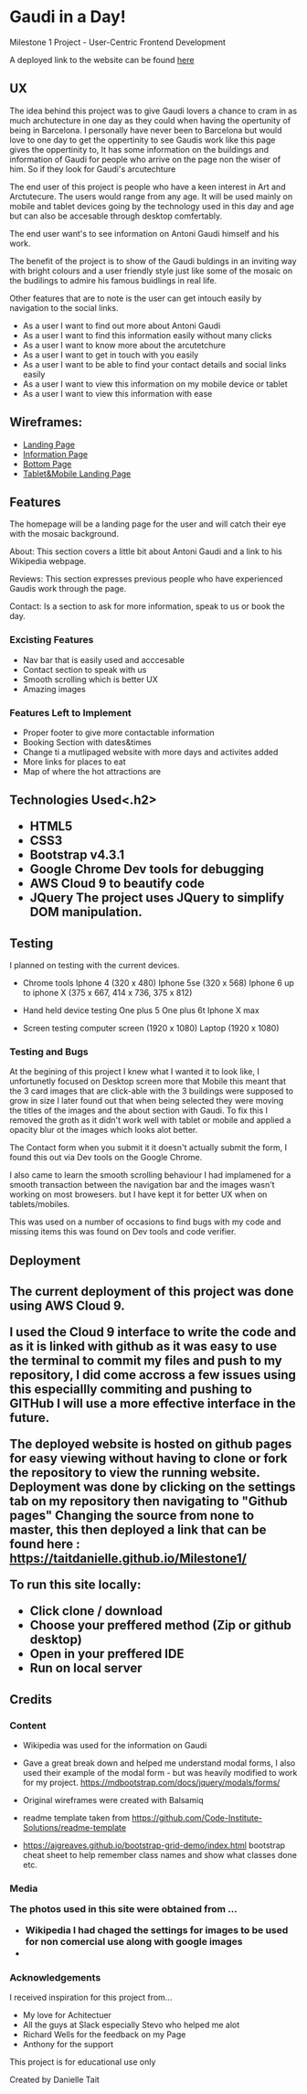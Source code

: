 <h1> Gaudi in a Day! </h1>
<p>Milestone 1 Project - User-Centric Frontend Development 

A deployed link to the website can be found [here](https://taitdanielle.github.io/Milestone1/)
<h2>UX</h2>
<p>The idea behind this project was to give Gaudi lovers a chance to cram in as much archutecture in one day as they could when having the opertunity of being in Barcelona.
I personally have never been to Barcelona but would love to one day to get the oppertinity to see Gaudis work like this page gives the oppertinity to, It has 
some information on the buildings and information of Gaudi for people who arrive on the page non the wiser of him. So if they look for Gaudi's arcutechture</p>

The end user of this project is people who have a keen interest in Art and Arctutecure. The users would range from any age. It will be used mainly on mobile and tablet devices going by the technology used in this day and age but can also be accesable through desktop comfertably.

The end user want's to see information on Antoni Gaudi himself and his work.

The benefit of the project is to show of the Gaudi buldings in an inviting way with bright colours and a user friendly style just like some of the mosaic on the budilings to admire his famous buidlings in real life.

Other features that are to note is the user can get intouch  easily by navigation to the social links.


* As a user I want to find out more about Antoni Gaudi
* As a user I want to find this information easily without many clicks
* As a user I want to know more about the arcutetchure
* As a user I want to get in touch with you easily
* As a user I want to be able to find your contact details and social links easily
* As a user I want to view this information on my mobile device or tablet
* As a user I want to view this information with ease

<h2> Wireframes:</h2>

* [Landing Page](https://github.com/Taitdanielle/Milestone1/blob/master/assets/images/wireframes/toppage.png)
* [Information Page](https://github.com/Taitdanielle/Milestone1/blob/master/assets/images/wireframes/middle.png)
* [Bottom Page](https://github.com/Taitdanielle/Milestone1/blob/master/assets/images/wireframes/bottom.png)
* [Tablet&Mobile Landing Page](https://github.com/Taitdanielle/Milestone1/blob/master/assets/images/wireframes/tabletmobile.png)

<h2> Features</h2>

<p>The homepage will be a landing page for the user and will catch their eye with the mosaic background.

About: This section covers a little bit about Antoni Gaudi and a link to his Wikipedia webpage.

Reviews: This section expresses previous people who have experienced Gaudis work through the page.

Contact: Is a section to ask for more information, speak to us or book the day.</p>

<h3> Excisting Features</h3>

* Nav bar that is easily used and acccesable
* Contact section to speak with us
* Smooth scrolling which is better UX
* Amazing images

<h3>Features Left to Implement</h3>

* Proper footer to give more contactable information
* Booking Section with dates&times
* Change ti a mutlipaged website with more days and activites added
* More links for places to eat 
* Map of where the hot attractions are

<h2>Technologies Used<.h2>

* HTML5
* CSS3
* Bootstrap v4.3.1
* Google Chrome Dev tools for debugging
* AWS Cloud 9 to beautify code
* JQuery The project uses JQuery to simplify DOM manipulation.

<h2>Testing</h2>

<p>I planned on testing with the current devices.

* Chrome tools Iphone 4 (320 x 480) Iphone 5se (320 x 568) Iphone 6 up to iphone X (375 x 667, 414 x 736, 375 x 812)

* Hand held device testing One plus 5 One plus 6t Iphone X max

* Screen testing computer screen (1920 x 1080) Laptop (1920 x 1080)</p>

<h3>Testing and Bugs</h3>

<p>At the begining of this project I knew what I wanted it to look like, 
I unfortunetly focused on Desktop screen more that Mobile this meant that the 3 card images that are click-able with 
the 3 buildings were supposed to grow in size I later found out that when being selected they were moving the titles 
of the images and the about section with Gaudi. To fix this I removed the groth as it didn't work well with tablet or
mobile and applied a opacity blur ot the images which looks alot better.

The Contact form when you submit it it doesn't actually submit the form, I found this out via Dev tools on the Google Chrome.

I also came to learn the smooth scrolling behaviour I had implamened for a smooth transaction between the navigation bar
and the images wasn't working on most browesers. but I have kept it for better UX when on tablets/mobiles.

This was used on a number of occasions to find bugs with my code and missing items this was found on Dev tools and code verifier.</p>

<h2>Deployment<h2>

<p>The current deployment of this project was done using AWS Cloud 9.

I used the Cloud 9 interface to write the code and as it is linked with github as it was easy to use the terminal to commit my files and push to my repository, I did come accross a few
issues using this especiallly commiting and pushing to GITHub I will use a more effective interface in the future.

The deployed website is hosted on github pages for easy viewing without having to clone or fork the repository to view the running website. Deployment was done by clicking on the settings tab on my repository then navigating to "Github pages" Changing the source from none to master, this then deployed a link that can be found here : https://taitdanielle.github.io/Milestone1/

To run this site locally:

* Click clone / download
* Choose your preffered method (Zip or github desktop)
* Open in your preffered IDE
* Run on local server</p>

<h2>Credits</h2>

<h3>Content</h3>

* Wikipedia was used for the information on Gaudi 
* Gave a great break down and helped me understand modal forms, I also used their example of the modal form - but was heavily modified to work for my project. https://mdbootstrap.com/docs/jquery/modals/forms/
* Original wireframes were created with Balsamiq
* readme template taken from https://github.com/Code-Institute-Solutions/readme-template


* https://ajgreaves.github.io/bootstrap-grid-demo/index.html bootstrap cheat sheet to help remember class names and show what classes done etc.

<h3>Media</3>

<p>The photos used in this site were obtained from ...</p>

* Wikipedia I had chaged the settings for images to be used for non comercial use along with google images
* 
<h3>Acknowledgements</h3>

I received inspiration for this project from...

* My love for Achitectuer
* All the guys at Slack especially Stevo who helped me alot
* Richard Wells for the feedback on my Page
* Anthony for the support

<p>This project is for educational use only

Created by Danielle Tait</p>



